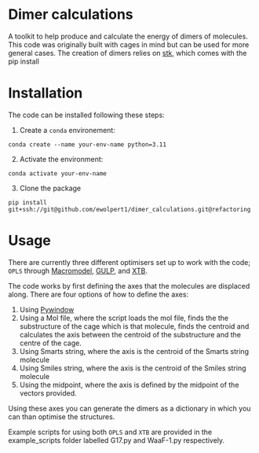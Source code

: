 # Dimer calculations

A toolkit to help produce and calculate the energy of dimers of molecules. This code was originally built with cages in mind but can be used for more general cases. The creation of dimers relies on [stk](https://stk.readthedocs.io/en/stable/), which comes with the pip install

# Installation

The code can be installed following these steps:

1. Create a `conda` environement:
```
conda create --name your-env-name python=3.11
```

2. Activate the environment:
```
conda activate your-env-name
```

3. Clone the package

```
pip install git+ssh://git@github.com/ewolpert1/dimer_calculations.git@refactoring
```

# Usage

There are currently three different optimisers set up to work with the code; `OPLS` through [Macromodel](https://www.schrodinger.com/platform/products/macromodel/), [GULP](https://gulp.curtin.edu.au/), and [XTB](https://xtb-docs.readthedocs.io/en/latest/optimization.html).

The code works by first defining the axes that the molecules are displaced along. There are four options of how to define the axes:
1. Using [Pywindow](https://github.com/marcinmiklitz/pywindow)
2. Using a Mol file, where the script loads the mol file, finds the the substructure of the cage which is that molecule, finds the centroid and calculates the axis between the centroid of the substructure and the centre of the cage.
3. Using Smarts string, where the axis is the centroid of the Smarts string molecule
4. Using Smiles string, where the axis is the centroid of the Smiles string molecule
5. Using the midpoint, where the axis is defined by the midpoint of the vectors provided.

Using these axes you can generate the dimers as a dictionary in which you can than optimise the structures.

Example scripts for using both `OPLS` and `XTB` are provided in the example_scripts folder labelled G17.py and WaaF-1.py respectively.

